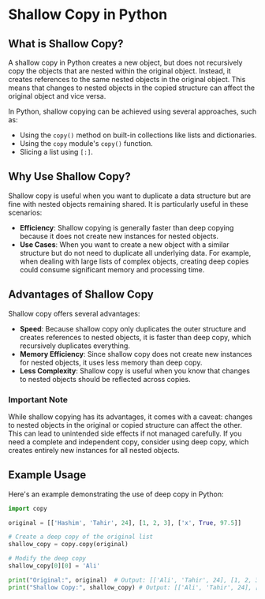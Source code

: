 # Shallow Copy in Python

## What is Shallow Copy?

A shallow copy in Python creates a new object, but does not recursively copy the objects that are nested within the original object. Instead, it creates references to the same nested objects in the original object. This means that changes to nested objects in the copied structure can affect the original object and vice versa.

In Python, shallow copying can be achieved using several approaches, such as:
- Using the `copy()` method on built-in collections like lists and dictionaries.
- Using the `copy` module's `copy()` function.
- Slicing a list using `[:]`.

## Why Use Shallow Copy?

Shallow copy is useful when you want to duplicate a data structure but are fine with nested objects remaining shared. It is particularly useful in these scenarios:

- **Efficiency**: Shallow copying is generally faster than deep copying because it does not create new instances for nested objects.
- **Use Cases**: When you want to create a new object with a similar structure but do not need to duplicate all underlying data. For example, when dealing with large lists of complex objects, creating deep copies could consume significant memory and processing time.

## Advantages of Shallow Copy

Shallow copy offers several advantages:

- **Speed**: Because shallow copy only duplicates the outer structure and creates references to nested objects, it is faster than deep copy, which recursively duplicates everything.
- **Memory Efficiency**: Since shallow copy does not create new instances for nested objects, it uses less memory than deep copy.
- **Less Complexity**: Shallow copy is useful when you know that changes to nested objects should be reflected across copies.

### Important Note

While shallow copying has its advantages, it comes with a caveat: changes to nested objects in the original or copied structure can affect the other. This can lead to unintended side effects if not managed carefully. If you need a complete and independent copy, consider using deep copy, which creates entirely new instances for all nested objects.


## Example Usage
Here's an example demonstrating the use of deep copy in Python:

```python
import copy

original = [['Hashim', 'Tahir', 24], [1, 2, 3], ['x', True, 97.5]]

# Create a deep copy of the original list
shallow_copy = copy.copy(original)

# Modify the deep copy
shallow_copy[0][0] = 'Ali'

print("Original:", original)  # Output: [['Ali', 'Tahir', 24], [1, 2, 3], ['x', True, '97.5']]
print("Shallow Copy:", shallow_copy) # Output: [['Ali', 'Tahir', 24], [1, 2, 3], ['x', True, '97.5']]

